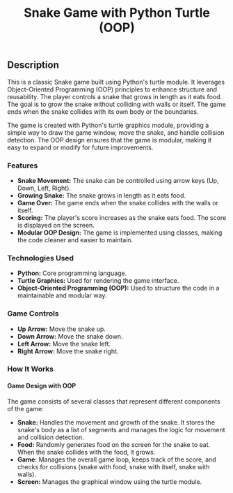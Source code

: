 <header>
  <h1>Snake Game with Python Turtle (OOP)</h1>
</header>

<section>
  <h2>Description</h2>
  <p>This is a classic Snake game built using Python's turtle module. It leverages Object-Oriented Programming (OOP) principles to enhance structure and reusability. The player controls a snake that grows in length as it eats food. The goal is to grow the snake without colliding with walls or itself. The game ends when the snake collides with its own body or the boundaries.</p>

  <p>The game is created with Python's turtle graphics module, providing a simple way to draw the game window, move the snake, and handle collision detection. The OOP design ensures that the game is modular, making it easy to expand or modify for future improvements.</p>

  <h3>Features</h3>
  <ul>
      <li><strong>Snake Movement:</strong> The snake can be controlled using arrow keys (Up, Down, Left, Right).</li>
      <li><strong>Growing Snake:</strong> The snake grows in length as it eats food.</li>
      <li><strong>Game Over:</strong> The game ends when the snake collides with the walls or itself.</li>
      <li><strong>Scoring:</strong> The player's score increases as the snake eats food. The score is displayed on the screen.</li>
      <li><strong>Modular OOP Design:</strong> The game is implemented using classes, making the code cleaner and easier to maintain.</li>
  </ul>

  <h3>Technologies Used</h3>
  <ul>
      <li><strong>Python:</strong> Core programming language.</li>
      <li><strong>Turtle Graphics:</strong> Used for rendering the game interface.</li>
      <li><strong>Object-Oriented Programming (OOP):</strong> Used to structure the code in a maintainable and modular way.</li>
  </ul>

  <h3>Game Controls</h3>
  <ul>
      <li><strong>Up Arrow:</strong> Move the snake up.</li>
      <li><strong>Down Arrow:</strong> Move the snake down.</li>
      <li><strong>Left Arrow:</strong> Move the snake left.</li>
      <li><strong>Right Arrow:</strong> Move the snake right.</li>
  </ul>

  <h3>How It Works</h3>
  <h4>Game Design with OOP</h4>
  <p>The game consists of several classes that represent different components of the game:</p>
  <ul>
      <li><strong>Snake:</strong> Handles the movement and growth of the snake. It stores the snake's body as a list of segments and manages the logic for movement and collision detection.</li>
      <li><strong>Food:</strong> Randomly generates food on the screen for the snake to eat. When the snake collides with the food, it grows.</li>
      <li><strong>Game:</strong> Manages the overall game loop, keeps track of the score, and checks for collisions (snake with food, snake with itself, snake with walls).</li>
      <li><strong>Screen:</strong> Manages the graphical window using the turtle module.</li>
  </ul>
